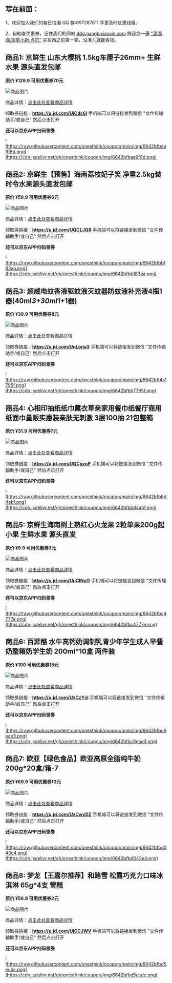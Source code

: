 ## 写在前面：

1、欢迎加入我们的每日捡漏 QQ 群:897287611 享更及时优惠线报。

2、自助查优惠券，记住我们的网站 [ddd.gangbixiaoxin.com](https://ddd.gangbixiaoxin.com) 跟我念一遍 ["滴滴滴.钢笔小新.点抗"](https://ddd.gangbixiaoxin.com) 买东西之前查一查，没准儿就能省钱。

## 商品1: 京鲜生 山东大樱桃 1.5kg车厘子26mm+ 生鲜水果 源头直发包邮

**原价 ¥129.9 可用优惠券70元**

![商品图片](http://img14.360buyimg.com/n1/jfs/t1/188820/35/45144/170134/663ca346Fe7d3ae22/1a13dc6c5542cb3e.jpg)

商品详情：[点击此处查看商品详情](https://union-click.jd.com/jdc?e=1003156031&amp;p=JF8BARAJK1olXDYCVV9cAE0UBmgLHFMlGVlaCgFtUQ5SQi0DBUVNGFJeSwUIFxlJX3EIGloUVQABUVleD0MIWipURmthGW1jFUBZAClHABRIGgVvAGNUUhkLBEcnAl8LGlsSVAAFUldYOEpHAj8JS1pFXDYCVG4LZksWAm4NHFIWWgMyVW5dDksTBGsJHl0VXQMKZF5VD3vArtfdkerA1b_WytaKsezCitPchdMlbTYBZF5cCUkXB2gJGVslbQYyV24DZkpEC28IGlITM1tEUB8WSwxJbWwJHF4SXwcAZFxcCUkVM184QylxHmB9LCQDakJlZ2kITw9oJGdxVF4EZklCVGptUBlPDmRjBgAKd0NyXF8IKw)

领取券链接：**https://u.jd.com/UiCdc6I** 手机端可以将链接发到微信 "文件传输助手/或自己" 然后点击打开

**还可以京东APP扫码领券**

![https://raw.githubusercontent.com/onesthink/coupon/main/img/6642bfbaa9f8d.png](https://cdn.jsdelivr.net/gh/onesthink/coupon/img/6642bfbaa9f8d.png)

## 商品2: 京鲜生【预售】海南荔枝妃子笑 净重2.5kg装 时令水果源头直发包邮

**原价 ¥59.9 可用优惠券6元**

![商品图片](http://img14.360buyimg.com/n1/jfs/t1/221348/38/39525/250338/66306bf1F6a372060/e80e88a7a72e90c6.jpg)

商品详情：[点击此处查看商品详情](https://union-click.jd.com/jdc?e=1003156031&amp;p=JF8BARYJK1olXwMEU1lYDEkTB18IGloUXw4CVFdaDkwnRzBQRQQlBENHFRxWFlVPRjtUBABAQlRcCEBdCUoWAWcIG1ISWwEdDRsBVXtgWClQUltxVGRACC0aVwpAHR1pc1JDUQoyVW5eCUsQCmkPHVIQbQdSVQ5cWEpHAl8IG2tXM0RbFhUcSnsWM28OG18SWQcHUlpUAUwnA2cPK4y45dOI5YvVsZ-Ji7ixvI6c4dKc3G5tOEgnA24JGVsRWgcAVG5tCHsUMzFmGggSWFIDUFgzVQ0TQiRPQFJ7XQcBXV5aD0wXM20JGlkXbTYyN1kHVRZqUC1VaQwRKnJaUl5cUwhqfwRAdVlrPHxSICk1aTxAeg5RaRpBCzYCZA)

领取券链接：**https://u.jd.com/UQCLJQ8** 手机端可以将链接发到微信 "文件传输助手/或自己" 然后点击打开

**还可以京东APP扫码领券**

![https://raw.githubusercontent.com/onesthink/coupon/main/img/6642bfbb183aa.png](https://cdn.jsdelivr.net/gh/onesthink/coupon/img/6642bfbb183aa.png)

## 商品3: 超威电蚊香液驱蚊液灭蚊器防蚊液补充液4瓶1器(40ml*3+30ml*1+1器)

**原价 ¥39.9 可用优惠券8元**

![商品图片](http://img14.360buyimg.com/n1/jfs/t1/228580/7/16400/165736/66405d4aF9a7f1f00/ffd066c1dfad5564.jpg)

商品详情：[点击此处查看商品详情](https://union-click.jd.com/jdc?e=1003156031&amp;p=JF8BARoJK1olXwMEU1lYDEkfBl8IGloUXQAFVFlZC0InRzBQRQQlBENHFRxWFlVPRjtUBABAQlRcCEBdCUoWA2kPG1wRXg8dDRsBVXt1UDd3eCdjGGZSUxlVTTtzZxpfc11lUQoyVW5eCUsQCmkPHVIQbQdSVQ5cWEpHAl8IG2tDMwYDVV9dCUoTAWk4GmsVWwYGU1pcDU0eAGsLK1sdWjbV-eaIgvrCi9bchdPC5KHX3eKJlsMnM18LK1sUXAQCUFlcCksnM284GGtLMwdRUlxdDUwTbTJOHxpeFFRKOl5cC00TAmYNGWsXXAcAVm5tOCNEQGZhSA5QGmF-NAoabk9NWQtrSRNNJ2gAXF4KUS1yc2dhWCgQWXYFCQNtCHs)

领取券链接：**https://u.jd.com/UqLorw3** 手机端可以将链接发到微信 "文件传输助手/或自己" 然后点击打开

**还可以京东APP扫码领券**

![https://raw.githubusercontent.com/onesthink/coupon/main/img/6642bfbb7795f.png](https://cdn.jsdelivr.net/gh/onesthink/coupon/img/6642bfbb7795f.png)

## 商品4: 心相印抽纸纸巾薰衣草亲家用餐巾纸餐厅商用纸面巾量贩实惠装亲肤无刺激 3层100抽 21包整箱

**原价 ¥31.9 可用优惠券7元**

![商品图片](http://img14.360buyimg.com/n1/jfs/t1/179077/23/44169/171066/65f94ed2F2fb1593d/7639de4fb2ed99ac.jpg)

商品详情：[点击此处查看商品详情](https://union-click.jd.com/jdc?e=1003156031&amp;p=JF8BARsJK1olXwMEVlZaD0sSBF8IGlodVAEKXF1fAE0QC19MRANLAjZbERscSkAJHTdNTwcKBlMdBgABFksWAmcBHFMdXgQKUllVFxJSXzI4elkWO0RWKiY9AAt1dRJ4fCkLNllgElJROEonAG4IHFITWgALUW5cWEpHAj8JS1olXQYyFTBdCkoSAmoLEmsUbQYEVFpaDEoSBWcBGF0lXQ4FZInwsJ6dsrqAoo-L1dG784vUtJ-Ji184K1glXQcDVl5ZD0oVA184G2sWbVhsVQ1YX0wUBTtmRh0RHE1KDhwzC0oQCmkNElMlXwcDVlxtOHtfUQ8JcBpuC3xGEyU4Tw9HWQh3GF5UWnJsVggEdh92e2ZPQStxWwBbKz8jOEsn)

领取券链接：**https://u.jd.com/UQCgzoP** 手机端可以将链接发到微信 "文件传输助手/或自己" 然后点击打开

**还可以京东APP扫码领券**

![https://raw.githubusercontent.com/onesthink/coupon/main/img/6642bfbbd4abf.png](https://cdn.jsdelivr.net/gh/onesthink/coupon/img/6642bfbbd4abf.png)

## 商品5: 京鲜生海南树上熟红心火龙果 2粒单果200g起 小果 生鲜水果 源头直发

**原价 ¥9.9 可用优惠券3元**

![商品图片](http://img14.360buyimg.com/n1/jfs/t1/220966/28/39406/190145/66417f07F004ef745/caea0fdb96b7e922.jpg)

商品详情：[点击此处查看商品详情](https://union-click.jd.com/jdc?e=1003156031&amp;p=JF8BARAJK1olXDYCVV9cDkoTBmoOHFolGVlaCgFtUQ5SQi0DBUVNGFJeSwUIFxlJX3EIGloUWwcGUVtbD0oIWipURmtwJnVVJwYmQS5kGRB8SAB2CH91KCcbBEcnAl8LGlsSVAAFUldYOEpHAj8JS1pFXDYCVG4LZksWAm4NHFIWWgMyVW5dDksTBGsJHlIXXAUKZF5VD3vArtfdkerA1b_WytaKsezCitPchdMlbTYBZF5cCUkXB2gJGVslbQYyV24DZkpEBjgBSF4UM1tEUB5cCEtLbWwJHFMdXAQCZFxcCUkVM184HQ4VCQVgIidbcS1-aGh6SQtUP2NeFR8mZklQUAppRT8SBXJpURwPSTFVR18IKw)

领取券链接：**https://u.jd.com/UuCINyO** 手机端可以将链接发到微信 "文件传输助手/或自己" 然后点击打开

**还可以京东APP扫码领券**

![https://raw.githubusercontent.com/onesthink/coupon/main/img/6642bfbc4777e.png](https://cdn.jsdelivr.net/gh/onesthink/coupon/img/6642bfbc4777e.png)

## 商品6: 百菲酪 水牛高钙奶调制乳青少年学生成人早餐奶整箱奶学生奶 200ml*10盒 两件装

**原价 ¥100 可用优惠券15元**

![商品图片](http://img14.360buyimg.com/n1/jfs/t1/99302/16/45592/101129/66028bccF4a0fa858/34effa5120f4bf31.jpg)

商品详情：[点击此处查看商品详情](https://union-click.jd.com/jdc?e=1003156031&amp;p=JF8BARsJK1olXwMEUV9YDE4UA18IGloWWgEEXFhaDEkSBF9MRANLAjZbERscSkAJHTdNTwcKBlMdBgABFksWAmwPHF0dWwEGVltaFxJSXzI4bxpVFVJ7Bys_VB9TagxtHzpHK2dbJFJROEonAG4IHFITWgALUW5cWEpHAj8JS1olXQYyFTBdCUkRBGoKEmsUbQYEVFpaDEoSCmoKG1slXQ4FZInwsJ6dsrqAoo-L1dG784vUtJ-Ji184K1glXQcDVl5ZD0oVA184G2sWbVhsVQ1dXxtABm9mRh0RHQcBVA0zC0oQCmYKHlklXwcDVlxtOHtvXRJ8cjJpKANLLgE6AQBISjN1cCh9BlpsVltcVw9rUD91fj8VAHJxNg1aOEsn)

领取券链接：**https://u.jd.com/UzCzYxl** 手机端可以将链接发到微信 "文件传输助手/或自己" 然后点击打开

**还可以京东APP扫码领券**

![https://raw.githubusercontent.com/onesthink/coupon/main/img/6642bfbc9eae3.png](https://cdn.jsdelivr.net/gh/onesthink/coupon/img/6642bfbc9eae3.png)

## 商品7: 欧亚【绿色食品】欧亚高原全脂纯牛奶200g*20盒/箱-7

**原价 ¥69.9 可用优惠券10元**

![商品图片](http://img14.360buyimg.com/n1/jfs/t1/223165/28/34115/64740/65a10242Fac34c26d/b294a823709fc3dc.jpg)

商品详情：[点击此处查看商品详情](https://union-click.jd.com/jdc?e=1003156031&amp;p=JF8BARsJK1olXwMEUFddCUMfAV8IGlocVAIDUlhYDk8SAV9MRANLAjZbERscSkAJHTdNTwcKBlMdBgABFksWAmYBH1oTWwMEUFtfFxJSXzI4fQtdGmQLDhY-SBNRYmZuYyYVJGZSAlJROEonAG4IHFITWgALUW5cWEpHAj8JS1olXQYyFTBdCU8RB2wLGWsUbQYEVFpaDEoSCmgAHFslXQ4FZInwsJ6dsrqAoo-L1dG784vUtJ-Ji184K1glXQcDVl5ZD0oVA184G2sWbVhsVQ1UDx8QBDxmRh0RHQcHVl8zDEgXAGoLE1MlXwcDVlxtOHsVSAkKWzpzG3hmLyg2WjJzSDBvQiJjVXxsVgwaaShjaCtfexlvOgB7DgFcOEsn)

领取券链接：**https://u.jd.com/UzCwyDZ** 手机端可以将链接发到微信 "文件传输助手/或自己" 然后点击打开

**还可以京东APP扫码领券**

![https://raw.githubusercontent.com/onesthink/coupon/main/img/6642bfbd043e4.png](https://cdn.jsdelivr.net/gh/onesthink/coupon/img/6642bfbd043e4.png)

## 商品8: 梦龙【王嘉尔推荐】和路雪 松露巧克力口味冰淇淋 65g*4支 雪糕

**原价 ¥56.9 可用优惠券2元**

![商品图片](http://img14.360buyimg.com/n1/jfs/t1/245105/27/9128/116788/6642226dFf5f1fa98/46112a7b9ed0e785.jpg)

商品详情：[点击此处查看商品详情](https://union-click.jd.com/jdc?e=1003156031&amp;p=JF8BARkJK1olXwMEUV1dDEsSAV8IGloUXAUFVFheCEonRzBQRQQlBENHFRxWFlVPRjtUBABAQlRcCEBdCUoWAmwPG10WXQcdDRsBVXt_Xip_BRscJWVBFDwcUS9_YnFXHilDUQoyVW5eCUsQCmkPHVIQbQdSVQ5cWEpHAl8IG2tDMwYDVV9dCUseC204GmsVWwYGU1pcDUMWB2cNK1sdWjbV-eaIgvrCi9bchdPC5KHX3eKJlsMnM18LK1sUXAQCUFlcCksnM284GGtLMwdRXVgKWBtAbTJOHxsUWkFLOl1cD08VBmcKK1kUXAQAZG5tWihXQGZyRTtuBH5XLAEqURdPdzZvRAtjMwQAUzpbYQlAawsKWSJTCXsKXG5dOA)

领取券链接：**https://u.jd.com/UiCCJWV** 手机端可以将链接发到微信 "文件传输助手/或自己" 然后点击打开

**还可以京东APP扫码领券**

![https://raw.githubusercontent.com/onesthink/coupon/main/img/6642bfbd5ecdc.png](https://cdn.jsdelivr.net/gh/onesthink/coupon/img/6642bfbd5ecdc.png)


